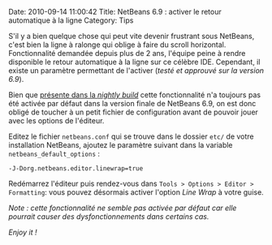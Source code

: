 Date: 2010-09-14 11:00:42
Title: NetBeans 6.9 : activer le retour automatique à la ligne
Category: Tips

S'il y a bien quelque chose qui peut vite devenir frustrant sous NetBeans, c'est bien la ligne à ralonge qui oblige à faire du scroll horizontal. Fonctionnalité demandée depuis plus de 2 ans, l'équipe peine à rendre disponible le retour automatique à la ligne sur ce célèbre IDE. Cependant, il existe un paramètre permettant de l'activer (_testé et approuvé sur la version 6.9_).

Bien que [présente dans la _nightly build_](http://blog.robbychen.com/2010/04/26/enable-line-wrap-option-in-netbeans-nightly/) cette fonctionnalité n'a toujours pas été activée par défaut dans la version finale de NetBeans 6.9, on est donc obligé de toucher à un petit fichier de configuration avant de pouvoir jouer avec les options de l'éditeur.

Editez le fichier `netbeans.conf` qui se trouve dans le dossier `etc/` de votre installation NetBeans, ajoutez le paramètre suivant dans la variable `netbeans_default_options` :
     
    -J-Dorg.netbeans.editor.linewrap=true

Redémarrez l'éditeur puis rendez-vous dans `Tools > Options > Editor > Formatting`: vous pouvez désormais activer l'option _Line Wrap_ à votre guise.

_Note : cette fonctionnalité ne semble pas activée par défaut car elle pourrait causer des dysfonctionnements dans certains cas._

_Enjoy it !_
